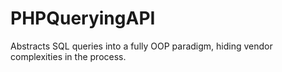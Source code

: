 # PHPQueryingAPI
Abstracts SQL queries into a fully OOP paradigm, hiding vendor complexities in the process.
